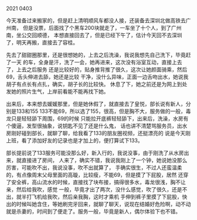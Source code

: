 2021 0403

今天准备过来搬家的，但是赶上清明顺风车都没人接，还装备去深圳北做高铁去广州南，
但是没票，后面找了个黑车200块就走了，一车坐了十个人，到了广州南，坐公交回顺德，
本想直接回去了，但是已经下午了，估计今天回不去深圳了，明天再搬，直接去了容桂。

先去了甜甜圈那里，还是很想她的，上去之后洗澡，我说我想先自己洗下，毕竟赶了一天
的车，全身是汗，洗了一会，她再进来，这次没有浴室互动，直接上去了，上去之后服务
还是比较好的，贴身推背推了很久，这次让她颜面骑乘，然后69，舌头伸进去舔，她还是比较
干净，没什么异味，正面一边舌吻出水，她说我胡子有点长有点扎，确实，胡子长的比较快。
休息了下，她之前还是为网上到处发她的照片生气，上岸前看能不能再找下她。

出来后，本来想去媛媛那里，但是她休假了，就直接去了皇悦，部长说有新人，分别是133和155
133不能69，所以选了155，很高，但是胸不大，服务做的一般，毒龙只是轻轻舔下周围，69的时候
只能拉开底裤轻轻舔下，出来后，洗澡，水房有个傻逼，发型很抽象，说钥匙不见了还是什么鬼，
话也讲不清楚骂服务员，出水房刚好碰到部长，就聊了聊，给我看了133的朋友圈视频，还挺漂亮的
说是今天刚上班，看了添加好友的记录也是才加上的，便打算试下133。

部长提前说了133服务可能没那么好，新入行的，我说没事，由于刚洗了从水房出来，就直接进了房间，
人来了，确实不错，我说我刚上了一个钟，她说她没那么厉害，可能吹不出，我说没事，吹不出就算了，
手确实很生，不过人还蛮温柔的，有点像周末父母里面的高璇，比较瘦，不能69，但是摸了下屁股，居然
还穿了安全裤，高山流水的时候，直接找了块布接，搞得很多水，毒龙很浅，胸不让亲，然后给我吹，感觉
一般，毕竟才出了两次，没什么感觉，吹了很久，还是不出，就半打飞机给我吹，然后亲我胸，这时才乘机
手伸到裤子里摸了下屁股，快出的时候叫她含住，等她刷完牙回来，就聊了聊天，说现在结婚好危险啊，动不动
就是杀妻的，时间到了便走了。服务一般，毕竟是新人，偶尔体验下也不错。